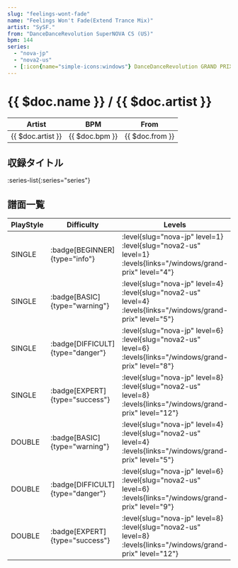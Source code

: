 ```yaml
---
slug: "feelings-wont-fade"
name: "Feelings Won't Fade(Extend Trance Mix)"
artist: "SySF."
from: "DanceDanceRevolution SuperNOVA CS (US)"
bpm: 144
series:
  - "nova-jp"
  - "nova2-us"
  - [:icon{name="simple-icons:windows"} DanceDanceRevolution GRAND PRIX](/windows/grand-prix)
---
```


# {{ $doc.name }} / {{ $doc.artist }}

|Artist|BPM|From|
|------|---|----|
|{{ $doc.artist }}|{{ $doc.bpm }}|{{ $doc.from }}|

## 収録タイトル

:series-list{:series="series"}

## 譜面一覧

|PlayStyle|Difficulty|Levels|Notes|Movie|
|---------|----------|------|-----|-----|
|SINGLE| :badge[BEGINNER]{type="info"}|<div class="field is-grouped is-grouped-multiline"> :level{slug="nova-jp" level=1} :level{slug="nova2-us" level=1}  :levels{links="/windows/grand-prix" level="4"}</div>|98/5||
|SINGLE| :badge[BASIC]{type="warning"}|<div class="field is-grouped is-grouped-multiline"> :level{slug="nova-jp" level=4} :level{slug="nova2-us" level=4}  :levels{links="/windows/grand-prix" level="5"}</div>|191/29||
|SINGLE| :badge[DIFFICULT]{type="danger"}|<div class="field is-grouped is-grouped-multiline"> :level{slug="nova-jp" level=6} :level{slug="nova2-us" level=6}  :levels{links="/windows/grand-prix" level="8"}</div>|245/19||
|SINGLE| :badge[EXPERT]{type="success"}|<div class="field is-grouped is-grouped-multiline"> :level{slug="nova-jp" level=8} :level{slug="nova2-us" level=8}  :levels{links="/windows/grand-prix" level="12"}</div>|356/23||
|DOUBLE| :badge[BASIC]{type="warning"}|<div class="field is-grouped is-grouped-multiline"> :level{slug="nova-jp" level=4} :level{slug="nova2-us" level=4}  :levels{links="/windows/grand-prix" level="5"}</div>|191/29||
|DOUBLE| :badge[DIFFICULT]{type="danger"}|<div class="field is-grouped is-grouped-multiline"> :level{slug="nova-jp" level=6} :level{slug="nova2-us" level=6}  :levels{links="/windows/grand-prix" level="9"}</div>|258/1||
|DOUBLE| :badge[EXPERT]{type="success"}|<div class="field is-grouped is-grouped-multiline"> :level{slug="nova-jp" level=8} :level{slug="nova2-us" level=8}  :levels{links="/windows/grand-prix" level="12"}</div>|395/9||
